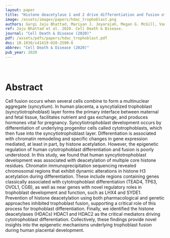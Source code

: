 ```yaml
---
layout: paper
title: "Histone deacetylase 1 and 2 drive differentiation and fusion of progenitor cells in human placental trophoblasts"
image: /assets/images/papers/hdac_trophoblast.png
authors: Gargi Jaju Bhattad, Mariyan J. Jeyarajah, Megan G. McGill, Vanessa Dumeaux, Hiroaki Okae, Takahiro Arima, Patrick Lajoie, Nathalie G. Bérubé, Stephen Renaud.
ref: Jaju Bhattad et al. 2020. Cell Death & Disease.
journal: "Cell Death & Disease (2020)"
pdf: /assets/pdfs/papers/hdac_trophoblast.pdf
doi: 10.1038/s41419-020-2500-6
abbrev: "Cell Death & Disease (2020)"
pub_year: 2020
---
```


<br />
<div data-badge-popover="right" data-badge-type="donut" data-hide-no-mentions="true" class="altmetric-embed"></div>

# Abstract
Cell fusion occurs when several cells combine to form a multinuclear aggregate (syncytium). In human placenta, a syncytialized trophoblast (syncytiotrophoblast) layer forms the primary interface between maternal and fetal tissue, facilitates nutrient and gas exchange, and produces hormones vital for pregnancy. Syncytiotrophoblast development occurs by differentiation of underlying progenitor cells called cytotrophoblasts, which then fuse into the syncytiotrophoblast layer. Differentiation is associated with chromatin remodeling and specific changes in gene expression mediated, at least in part, by histone acetylation. However, the epigenetic regulation of human cytotrophoblast differentiation and fusion is poorly understood. In this study, we found that human syncytiotrophoblast development was associated with deacetylation of multiple core histone residues. Chromatin immunoprecipitation sequencing revealed chromosomal regions that exhibit dynamic alterations in histone H3 acetylation during differentiation. These include regions containing genes classically associated with cytotrophoblast differentiation (TEAD4, TP63, OVOL1, CGB), as well as near genes with novel regulatory roles in trophoblast development and function, such as LHX4 and SYDE1. Prevention of histone deacetylation using both pharmacological and genetic approaches inhibited trophoblast fusion, supporting a critical role of this process for trophoblast differentiation. Finally, we identified the histone deacetylases (HDACs) HDAC1 and HDAC2 as the critical mediators driving cytotrophoblast differentiation. Collectively, these findings provide novel insights into the epigenetic mechanisms underlying trophoblast fusion during human placental development.
